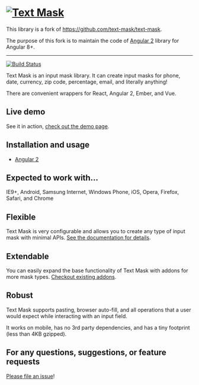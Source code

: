 # [![Text Mask](assets/logo.png)](https://github.com/NationalBankBelgium/text-mask/#readme)

This library is a fork of https://github.com/text-mask/text-mask. 

The purpose of this fork is to maintain the code of [Angular 2](angular2#readme) library for Angular 8+. 

-----

[![Build Status](https://travis-ci.org/NationalBankBelgium/text-mask.svg?branch=master)](https://travis-ci.org/NationalBankBelgium/text-mask)

Text Mask is an input mask library. It can create input masks for phone, date, currency, zip code, percentage, email, 
and literally anything!

There are convenient wrappers for React, Angular 2, Ember, and Vue.

## Live demo

See it in action, [check out the demo page](https://text-mask.github.io/text-mask/).

## Installation and usage

* [Angular 2](angular2#readme)

## Expected to work with...

IE9+, Android, Samsung Internet, Windows Phone, iOS, Opera, Firefox, Safari, and Chrome

## Flexible

Text Mask is very configurable and allows you to create any type of input mask with minimal APIs.
[See the documentation for details](https://github.com/NationalBankBelgium/text-mask/blob/master/componentDocumentation.md#readme).

## Extendable

You can easily expand the base functionality of Text Mask with addons for more mask types. 
[Checkout existing addons](https://github.com/NationalBankBelgium/text-mask/tree/master/addons/#readme).

## Robust

Text Mask supports pasting, browser auto-fill, and all operations that a user would expect while interacting with
an input field.

It works on mobile, has no 3rd party dependencies, and has a tiny footprint (less than 4KB gzipped).

## For any questions, suggestions, or feature requests

[Please file an issue](https://github.com/NationalBankBelgium/text-mask/issues)!
